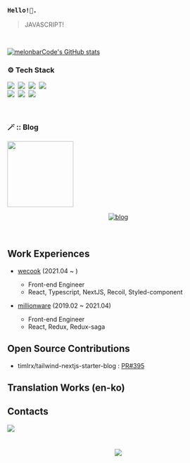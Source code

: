### `Hello!👋.`


> JAVASCRIPT!
<!-- <p align="center">
  <a href="https://github.com/melonbarCode" target="_blank">
   <img src="https://capsule-render.vercel.app/api?type=soft&color=auto&height=150&section=header&text=JAE-HYEON-CHOI&fontSize=70&animation=twinkling" alt="melonbarCode's GitHub stats" width="100%"/>
  </a>
</p> -->
<br/>

<p align="left">
   <a href="https://github.com/melonbarCode" target="_blank">
    <img src="https://github-readme-stats.vercel.app/api?username=melonbarCode" alt="melonbarCode's GitHub stats"/>
   </a>
</p>
  

<h3 align="left"> ⚙️ Tech Stack</h3>

<p align="left"> </p>

<p align="left">
  <img src="https://img.shields.io/badge/HTML5-E34F26?style=for-the-badge&logo=HTML5&logoColor=white"/></a>&nbsp
  <img src="https://img.shields.io/badge/Javascript-ffb13b?style=for-the-badge&logo=javascript&logoColor=white"/></a>&nbsp 
  <img src="https://img.shields.io/badge/css-1572B6?style=for-the-badge&logo=css3&logoColor=white"/></a>&nbsp 
  <img src="https://img.shields.io/badge/TypeScript-3178C6?style=for-the-badge&logo=TypeScript&logoColor=white"/></a>&nbsp 
  <br>
  <img src="https://img.shields.io/badge/React-61DAFB?style=for-the-badge&logo=React&logoColor=white"/></a>&nbsp 
  <img src="https://img.shields.io/badge/Next.JS-000000?style=for-the-badge&logo=Next.js&logoColor=white"/></a>&nbsp 
  <img src="https://img.shields.io/badge/styled--components-DB7093?style=for-the-badge&logo=styled-components&logoColor=white"/></a>&nbsp 
</p>

<br>

<h3 align="left">🪄 :: Blog </h3>

<div align="left" style="text-align:center">
  <p align="left">
    <a href="https://melonbarcode.vercel.app/" target="_blank">
     <img src="https://github.com/melonbarCode.png" width="150px" height="150px"/>
    </a>
  </p>
   <a href="https://melonbarcode.vercel.app/" target="_blank">
    <img alt="blog" src="https://img.shields.io/badge/BLOG-melonbarcode's blog-green?logo=storyblok&style=for-the-badge">
   </a>
</div>
  
<br>
<br>

## Work Experiences

- [wecook](https://wecook.co.kr/) (2021.04 ~ )
  - Front-end Engineer
  - React, Typescript, NextJS, Recoil, Styled-component
  
- [millionware](https://www.millionware.io/) (2019.02 ~ 2021.04)
  - Front-end Engineer
  - React, Redux, Redux-saga

## Open Source Contributions
- timlrx/tailwind-nextjs-starter-blog : [PR#395](https://github.com/timlrx/tailwind-nextjs-starter-blog/pull/395)

## Translation Works (en-ko)


## Contacts
 <p align="left">
 <a href="mailto:melonbarcode@gmail.com"><img src="https://img.shields.io/badge/Gmail-d14836?style=for-the-badge&logo=Gmail&logoColor=white&link=melonbarcode@gmail.com"/></a>
</p>


#

<p align="center">
  <a href="https://hits.seeyoufarm.com"><img src="https://hits.seeyoufarm.com/api/count/incr/badge.svg?url=https%3A%2F%2Fgithub.com%2FmelonbarCode%2Fhit-counter&count_bg=%23A7DB81&title_bg=%23555555&icon=&icon_color=%23E7E7E7&title=hits&edge_flat=true"/></a>
</p>


